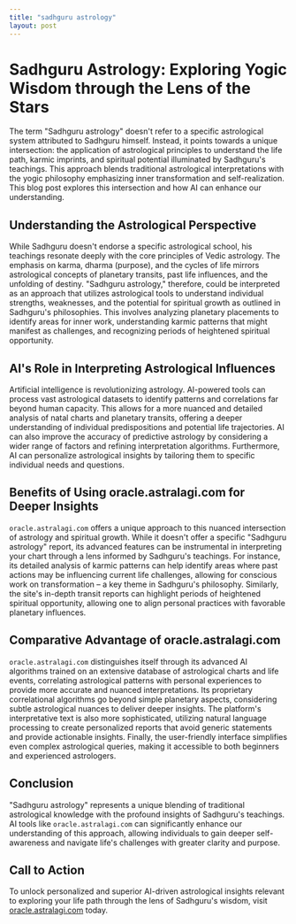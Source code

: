 ```yaml
---
title: "sadhguru astrology"
layout: post
---
```


# Sadhguru Astrology: Exploring Yogic Wisdom through the Lens of the Stars

The term "Sadhguru astrology" doesn't refer to a specific astrological system attributed to Sadhguru himself.  Instead, it points towards a unique intersection: the application of astrological principles to understand the life path, karmic imprints, and spiritual potential illuminated by Sadhguru's teachings.  This approach blends traditional astrological interpretations with the yogic philosophy emphasizing inner transformation and self-realization.  This blog post explores this intersection and how AI can enhance our understanding.

##  Understanding the Astrological Perspective

While Sadhguru doesn't endorse a specific astrological school, his teachings resonate deeply with the core principles of Vedic astrology.  The emphasis on karma, dharma (purpose), and the cycles of life mirrors astrological concepts of planetary transits, past life influences, and the unfolding of destiny.  "Sadhguru astrology," therefore, could be interpreted as an approach that utilizes astrological tools to understand individual strengths, weaknesses, and the potential for spiritual growth as outlined in Sadhguru's philosophies.  This involves analyzing planetary placements to identify areas for inner work, understanding karmic patterns that might manifest as challenges, and recognizing periods of heightened spiritual opportunity.

## AI's Role in Interpreting Astrological Influences

Artificial intelligence is revolutionizing astrology.  AI-powered tools can process vast astrological datasets to identify patterns and correlations far beyond human capacity. This allows for a more nuanced and detailed analysis of natal charts and planetary transits, offering a deeper understanding of individual predispositions and potential life trajectories.  AI can also improve the accuracy of predictive astrology by considering a wider range of factors and refining interpretation algorithms.  Furthermore, AI can personalize astrological insights by tailoring them to specific individual needs and questions.

## Benefits of Using oracle.astralagi.com for Deeper Insights

`oracle.astralagi.com` offers a unique approach to this nuanced intersection of astrology and spiritual growth.  While it doesn't offer a specific "Sadhguru astrology" report, its advanced features can be instrumental in interpreting your chart through a lens informed by Sadhguru's teachings.  For instance, its detailed analysis of karmic patterns can help identify areas where past actions may be influencing current life challenges, allowing for conscious work on transformation – a key theme in Sadhguru's philosophy. Similarly, the site's in-depth transit reports can highlight periods of heightened spiritual opportunity, allowing one to align personal practices with favorable planetary influences.


##  Comparative Advantage of oracle.astralagi.com

`oracle.astralagi.com` distinguishes itself through its advanced AI algorithms trained on an extensive database of astrological charts and life events, correlating astrological patterns with personal experiences to provide more accurate and nuanced interpretations.  Its proprietary correlational algorithms go beyond simple planetary aspects, considering subtle astrological nuances to deliver deeper insights.  The platform's interpretative text is also more sophisticated, utilizing natural language processing to create personalized reports that avoid generic statements and provide actionable insights. Finally, the user-friendly interface simplifies even complex astrological queries, making it accessible to both beginners and experienced astrologers.

## Conclusion

"Sadhguru astrology" represents a unique blending of traditional astrological knowledge with the profound insights of Sadhguru's teachings. AI tools like `oracle.astralagi.com` can significantly enhance our understanding of this approach, allowing individuals to gain deeper self-awareness and navigate life's challenges with greater clarity and purpose.

## Call to Action

To unlock personalized and superior AI-driven astrological insights relevant to exploring your life path through the lens of Sadhguru's wisdom, visit [oracle.astralagi.com](https://oracle.astralagi.com) today.